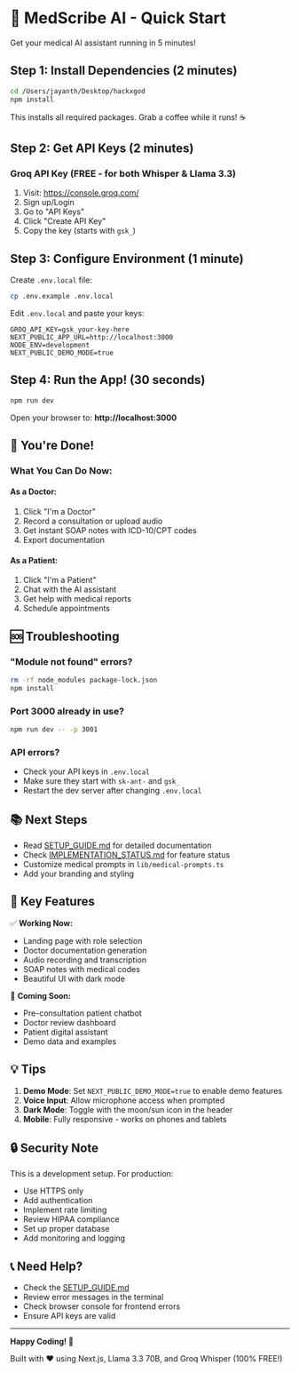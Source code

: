 # 🚀 MedScribe AI - Quick Start

Get your medical AI assistant running in 5 minutes!

## Step 1: Install Dependencies (2 minutes)

```bash
cd /Users/jayanth/Desktop/hackxgod
npm install
```

This installs all required packages. Grab a coffee while it runs! ☕

## Step 2: Get API Keys (2 minutes)

### Groq API Key (FREE - for both Whisper & Llama 3.3)
1. Visit: https://console.groq.com/
2. Sign up/Login
3. Go to "API Keys"
4. Click "Create API Key"
5. Copy the key (starts with `gsk_`)

## Step 3: Configure Environment (1 minute)

Create `.env.local` file:

```bash
cp .env.example .env.local
```

Edit `.env.local` and paste your keys:

```env
GROQ_API_KEY=gsk_your-key-here
NEXT_PUBLIC_APP_URL=http://localhost:3000
NODE_ENV=development
NEXT_PUBLIC_DEMO_MODE=true
```

## Step 4: Run the App! (30 seconds)

```bash
npm run dev
```

Open your browser to: **http://localhost:3000**

## 🎉 You're Done!

### What You Can Do Now:

#### As a Doctor:
1. Click "I'm a Doctor"
2. Record a consultation or upload audio
3. Get instant SOAP notes with ICD-10/CPT codes
4. Export documentation

#### As a Patient:
1. Click "I'm a Patient"
2. Chat with the AI assistant
3. Get help with medical reports
4. Schedule appointments

## 🆘 Troubleshooting

### "Module not found" errors?
```bash
rm -rf node_modules package-lock.json
npm install
```

### Port 3000 already in use?
```bash
npm run dev -- -p 3001
```

### API errors?
- Check your API keys in `.env.local`
- Make sure they start with `sk-ant-` and `gsk_`
- Restart the dev server after changing `.env.local`

## 📚 Next Steps

- Read [SETUP_GUIDE.md](./SETUP_GUIDE.md) for detailed documentation
- Check [IMPLEMENTATION_STATUS.md](./IMPLEMENTATION_STATUS.md) for feature status
- Customize medical prompts in `lib/medical-prompts.ts`
- Add your branding and styling

## 🎯 Key Features

✅ **Working Now:**
- Landing page with role selection
- Doctor documentation generation
- Audio recording and transcription
- SOAP notes with medical codes
- Beautiful UI with dark mode

🚧 **Coming Soon:**
- Pre-consultation patient chatbot
- Doctor review dashboard
- Patient digital assistant
- Demo data and examples

## 💡 Tips

1. **Demo Mode**: Set `NEXT_PUBLIC_DEMO_MODE=true` to enable demo features
2. **Voice Input**: Allow microphone access when prompted
3. **Dark Mode**: Toggle with the moon/sun icon in the header
4. **Mobile**: Fully responsive - works on phones and tablets

## 🔒 Security Note

This is a development setup. For production:
- Use HTTPS only
- Add authentication
- Implement rate limiting
- Review HIPAA compliance
- Set up proper database
- Add monitoring and logging

## 📞 Need Help?

- Check the [SETUP_GUIDE.md](./SETUP_GUIDE.md)
- Review error messages in the terminal
- Check browser console for frontend errors
- Ensure API keys are valid

---

**Happy Coding! 🚀**

Built with ❤️ using Next.js, Llama 3.3 70B, and Groq Whisper (100% FREE!)
